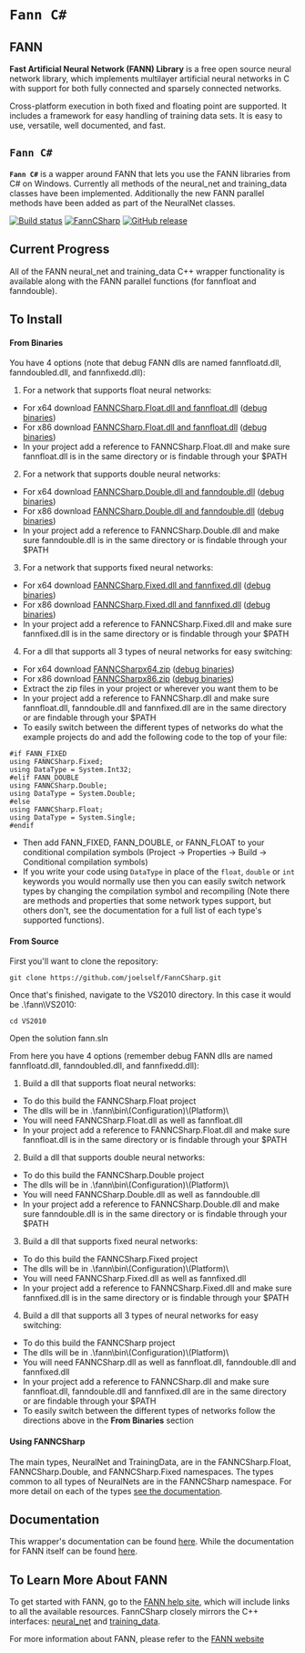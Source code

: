 # `Fann C#`

## FANN

**Fast Artificial Neural Network (FANN) Library** is a free open source neural network library, which implements multilayer artificial neural networks in C with support for both fully connected and sparsely connected networks.

Cross-platform execution in both fixed and floating point are supported. It includes a framework for easy handling of training data sets. It is easy to use, versatile, well documented, and fast.

## `Fann C#`
**`Fann C#`** is a wapper around FANN that lets you use the FANN libraries from C# on Windows. Currently all methods of the neural_net and training_data classes have been implemented. Additionally the new FANN parallel methods have been added as part of the NeuralNet classes.

[![Build status](https://ci.appveyor.com/api/projects/status/3dciresihh30envw/branch/master?svg=true)](https://ci.appveyor.com/project/joelself/fanncsharp/branch/master)
 [![FannCSharp](https://ghit.me/badge.svg?repo=joelself/FannCSharp)](https://ghit.me/repo/joelself/FannCSharp) [![GitHub release](https://img.shields.io/github/release/joelself/FannCSharp.svg)](https://github.com/joelself/FannCSharp/releases)
 
## Current Progress
All of the FANN neural_net and training_data C++ wrapper functionality is available along with the FANN parallel functions (for fannfloat and fanndouble).

## To Install

#### From Binaries

You have 4 options (note that debug FANN dlls are named fannfloatd.dll, fanndoubled.dll, and fannfixedd.dll):

1. For a network that supports float neural networks:
  - For x64 download [FANNCSharp.Float.dll and fannfloat.dll](bin/Release/x64/FANNCSharp.FloatReleasex64.zip?raw=true) ([debug binaries](https://github.com/joelself/FannCSharp/blob/version.2/bin/Debug/x64/FANNCSharp.FloatDebugx64.zip?raw=true))
  - For x86 download [FANNCSharp.Float.dll and fannfloat.dll](bin/Release/x86/FANNCSharp.FloatReleasex86.zip?raw=true) ([debug binaries](https://github.com/joelself/FannCSharp/blob/version.2/bin/Debug/x86/FANNCSharp.FloatDebugx86.zip?raw=true))
  - In your project add a reference to FANNCSharp.Float.dll and make sure fannfloat.dll is in the same directory or is findable through your $PATH
2. For a network that supports double neural networks:
  - For x64 download [FANNCSharp.Double.dll and fanndouble.dll](bin/Release/x64/FANNCSharp.DoubleReleasex64.zip?raw=true) ([debug binaries](https://github.com/joelself/FannCSharp/blob/version.2/bin/Debug/x64/FANNCSharp.DoubleDebugx64.zip?raw=true))
  - For x86 download [FANNCSharp.Double.dll and fanndouble.dll](bin/Release/x86/FANNCSharp.DoubleReleasex86.zip?raw=true) ([debug binaries](https://github.com/joelself/FannCSharp/blob/version.2/bin/Debug/x86/FANNCSharp.DoubleDebugx86.zip?raw=true))
  - In your project add a reference to FANNCSharp.Double.dll and make sure fanndouble.dll is in the same directory or is findable through your $PATH
3. For a network that supports fixed neural networks:
  - For x64 download [FANNCSharp.Fixed.dll and fannfixed.dll](bin/Release/x64/FANNCSharp.FixedReleasex64.zip?raw=true) ([debug binaries](https://github.com/joelself/FannCSharp/blob/version.2/bin/Debug/x64/FANNCSharp.FixedDebugx64.zip?raw=true))
  - For x86 download [FANNCSharp.Fixed.dll and fannfixed.dll](bin/Release/x86/FANNCSharp.FixedReleasex86.zip?raw=true) ([debug binaries](https://github.com/joelself/FannCSharp/blob/version.2/bin/Debug/x86/FANNCSharp.FixedDebugx86.zip?raw=true))
  - In your project add a reference to FANNCSharp.Fixed.dll and make sure fannfixed.dll is in the same directory or is findable through your $PATH
4. For a dll that supports all 3 types of neural networks for easy switching:
  - For x64 download [FANNCSharpx64.zip](/bin/Release/x64/FANNCSharpReleasex64.zip?raw=true) ([debug binaries](https://github.com/joelself/FannCSharp/blob/master/bin/Debug/x64/FANNCSharpDebugx64.zip?raw=true))
  - For x86 download [FANNCSharpx86.zip](/bin/Release/x86/FANNCSharpReleasex86.zip?raw=true) ([debug binaries](https://github.com/joelself/FannCSharp/blob/master/bin/Debug/x86/FANNCSharpDebugx86.zip?raw=true))
  - Extract the zip files in your project or wherever you want them to be
  - In your project add a reference to FANNCSharp.dll and make sure fannfloat.dll, fanndouble.dll and fannfixed.dll are in the same directory or are findable through your $PATH
  - To easily switch between the different types of networks do what the example projects do and add the following code to the top of your file:
```
#if FANN_FIXED
using FANNCSharp.Fixed;
using DataType = System.Int32;
#elif FANN_DOUBLE
using FANNCSharp.Double;
using DataType = System.Double;
#else
using FANNCSharp.Float;
using DataType = System.Single;
#endif
```
  - Then add FANN_FIXED, FANN_DOUBLE, or FANN_FLOAT to your conditional compilation symbols (Project -> Properties -> Build -> Conditional compilation symbols)
  - If you write your code using ```DataType``` in place of the ```float```, ```double``` or ```int``` keywords you would normally use then you can easily switch network types by changing the compilation symbol and recompiling (Note there are methods and properties that some network types support, but others don't, see the documentation for a full list of each type's supported functions).

#### From Source

First you'll want to clone the repository:

`git clone https://github.com/joelself/FannCSharp.git`

Once that's finished, navigate to the VS2010 directory. In this case it would be .\fann\VS2010:

`cd VS2010`

Open the solution fann.sln

From here you have 4 options (remember debug FANN dlls are named fannfloatd.dll, fanndoubled.dll, and fannfixedd.dll):

1. Build a dll that supports float neural networks:
  - To do this build the FANNCSharp.Float project
  - The dlls will be in .\fann\bin\\(Configuration)\\(Platform)\
  - You will need FANNCSharp.Float.dll as well as fannfloat.dll
  - In your project add a reference to FANNCSharp.Float.dll and make sure fannfloat.dll is in the same directory or is findable through your $PATH
2. Build a dll that supports double neural networks:
  - To do this build the FANNCSharp.Double project
  - The dlls will be in .\fann\bin\\(Configuration)\\(Platform)\
  - You will need FANNCSharp.Double.dll as well as fanndouble.dll
  - In your project add a reference to FANNCSharp.Double.dll and make sure fanndouble.dll is in the same directory or is findable through your $PATH
3. Build a dll that supports fixed neural networks:
  - To do this build the FANNCSharp.Fixed project
  - The dlls will be in .\fann\bin\\(Configuration)\\(Platform)\
  - You will need FANNCSharp.Fixed.dll as well as fannfixed.dll
  - In your project add a reference to FANNCSharp.Fixed.dll and make sure fannfixed.dll is in the same directory or is findable through your $PATH
4. Build a dll that supports all 3 types of neural networks for easy switching:
  - To do this build the FANNCSharp project
  - The dlls will be in .\fann\bin\\(Configuration)\\(Platform)\
  - You will need FANNCSharp.dll as well as fannfloat.dll, fanndouble.dll and fannfixed.dll
  - In your project add a reference to FANNCSharp.dll and make sure fannfloat.dll, fanndouble.dll and fannfixed.dll are in the same directory or are findable through your $PATH
  - To easily switch between the different types of networks follow the directions above in the **From Binaries** section

#### Using FANNCSharp

The main types, NeuralNet and TrainingData, are in the FANNCSharp.Float, FANNCSharp.Double, and FANNCSharp.Fixed namespaces. The types common to all types of NeuralNets are in the FANNCSharp namespace. For more detail on each of the types [see the documentation](http://joelself.github.io/FannCSharp/).

## Documentation

This wrapper's documentation can be found [here](http://joelself.github.io/FannCSharp/). While the documentation for FANN itself can be found [here](http://libfann.github.io/fann/docs/files/fann-h.html).

## To Learn More About FANN

To get started with FANN, go to the [FANN help site](http://leenissen.dk/fann/wp/help/), which will include links to all the available resources. FannCSharp closely mirrors the C++ interfaces: [neural_net](http://libfann.github.io/fann/docs/files/fann_cpp-h.html) and [training_data](http://libfann.github.io/fann/docs/files/fann_training_data_cpp-h.html).

For more information about FANN, please refer to the [FANN website](http://leenissen.dk/fann/wp/)
